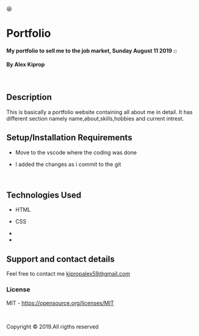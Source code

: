 

:satisfied:

# Portfolio

#### My portfolio to sell me to the job market, Sunday August 11 2019 ::

#### By **Alex Kiprop**

​

## Description

This is basically a portfolio website containing all about me in detail. It has different section namely name,about,skills,hobbies and current intrest.

## Setup/Installation Requirements

* Move to the vscode where the coding was done

* I added the changes as i commit to the git

​

## Technologies Used

* HTML

* CSS

* 

* 

## Support and contact details

Feel free to contact me kipropalex59@gmail.com

### License

MIT - <https://opensource.org/licenses/MIT>

​

Copyright &copy; 2019.All rigths reserved


